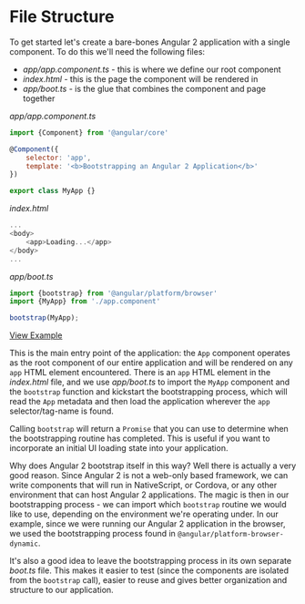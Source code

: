 # File Structure

To get started let's create a bare-bones Angular 2 application with a single component. To do this we'll need the following files:

- *app/app.component.ts* - this is where we define our root component
- *index.html* - this is the page the component will be rendered in
- *app/boot.ts* - is the glue that combines the component and page together

*app/app.component.ts*

```js
import {Component} from '@angular/core'

@Component({
	selector: 'app',
	template: '<b>Bootstrapping an Angular 2 Application</b>'
})

export class MyApp {}
```
*index.html*

```js
...
<body>
	<app>Loading...</app>
</body>
...
```

*app/boot.ts*

```js
import {bootstrap} from '@angular/platform/browser'
import {MyApp} from './app.component'

bootstrap(MyApp);
```

[View Example](https://plnkr.co/edit/RVzLRp3rt4LgQfGSHIsx?p=preview)

This is the main entry point of the application: the `App` component operates as the root component of our entire application and will be rendered on any `app` HTML element encountered. There is an `app` HTML element in the *index.html* file, and we use *app/boot.ts* to import the `MyApp` component and the `bootstrap` function and kickstart the bootstrapping process, which will read the `App` metadata and then load the application wherever the `app` selector/tag-name is found.

Calling `bootstrap` will return a `Promise` that you can use to determine when the bootstrapping routine has completed. This is useful if you want to incorporate an initial UI loading state into your application.

Why does Angular 2 bootstrap itself in this way? Well there is actually a very good reason. Since Angular 2 is not a web-only based framework, we can write components that will run in NativeScript, or Cordova, or any other environment that can host Angular 2 applications. The magic is then in our bootstrapping process - we can import which `bootstrap` routine we would like to use, depending on the environment we're operating under. In our example, since we were running our Angular 2 application in the browser, we used the bootstrapping process found in `@angular/platform-browser-dynamic`.

It's also a good idea to leave the bootstrapping process in its own separate *boot.ts* file. This makes it easier to test (since the components are isolated from the `bootstrap` call), easier to reuse and gives better organization and structure to our application.
